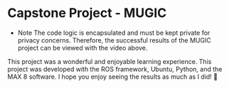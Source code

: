# Capstone Project - MUGIC

* Note The code logic is encapsulated and must be kept private for privacy concerns. Therefore, the successful results of the MUGIC project can be viewed with the video above. 

This project was a wonderful and enjoyable learning experience. This project was developed with the ROS framework, Ubuntu, Python, and the MAX 8 software. I hope you enjoy seeing the results as much as I did! 🤖
